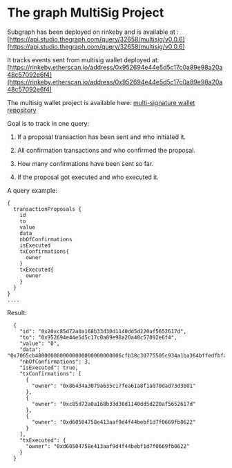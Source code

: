 # The graph MultiSig Project

Subgraph has been deployed on rinkeby and is available at :
[https://api.studio.thegraph.com/query/32658/multisig/v0.0.6](https://api.studio.thegraph.com/query/32658/multisig/v0.0.6)

It tracks events sent from multisig wallet deployed at: [https://rinkeby.etherscan.io/address/0x952694e44e5d5c17c0a89e98a20a48c57092e6f4](https://rinkeby.etherscan.io/address/0x952694e44e5d5c17c0a89e98a20a48c57092e6f4)

The multisig wallet project is available here: [multi-signature wallet repository](https://github.com/bricedenice59/multisig-wallet-marketplace)

Goal is to track in one query:

1. If a proposal transaction has been sent and who initiated it.

2. All confirmation transactions and who confirmed the proposal.

3. How many confirmations have been sent so far.

4. If the proposal got executed and who executed it.


A query example:

```shell
{
  transactionProposals {
    id
    to
    value
    data
    nbOfConfirmations
    isExecuted
    txConfirmations{
      owner
    }
    txExecuted{
      owner
    }
  }
}
....
```

Result:

```shell
  {
    "id": "0x20xc85d72a0a168b33d30d1140dd5d220af5652617d",
    "to": "0x952694e44e5d5c17c0a89e98a20a48c57092e6f4",
    "value": "0",
    "data": "0x7065cb4800000000000000000000000006cfb38c30775505c934a1ba364bffedfbfafe37",
    "nbOfConfirmations": 3,
    "isExecuted": true,
    "txConfirmations": [
      {
        "owner": "0x86434a3079a635c17fea61a8f1a070dad73d3b01"
      },
      {
        "owner": "0xc85d72a0a168b33d30d1140dd5d220af5652617d"
      },
      {
        "owner": "0xd60504758e413aaf9d4f44bebf1d7f0669fb0622"
      }
    ],
    "txExecuted": {
      "owner": "0xd60504758e413aaf9d4f44bebf1d7f0669fb0622"
    }
  }
```